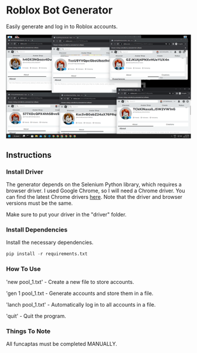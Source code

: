 # Roblox Bot Generator

Easily generate and log in to Roblox accounts.

![roblox_accounts.png](README.assets/roblox_accounts.png)

## Instructions

### Install Driver

The generator depends on the Selenium Python library, which requires a browser driver. I used Google Chrome, so I will need a Chrome driver. You can find the latest Chrome drivers [here]( https://chromedriver.chromium.org). Note that the driver and browser versions must be the same.

Make sure to put your driver in the "driver" folder.

### Install Dependencies

Install the necessary dependencies.

```python
pip install -r requirements.txt
```

### How To Use

'new pool_1.txt' - Create a new file to store accounts.

'gen 1 pool_1.txt - Generate accounts and store them in a file.

'lanch pool_1.txt' - Automatically log in to all accounts in a file.

'quit' - Quit the program.

### Things To Note

All funcaptas must be completed MANUALLY.
